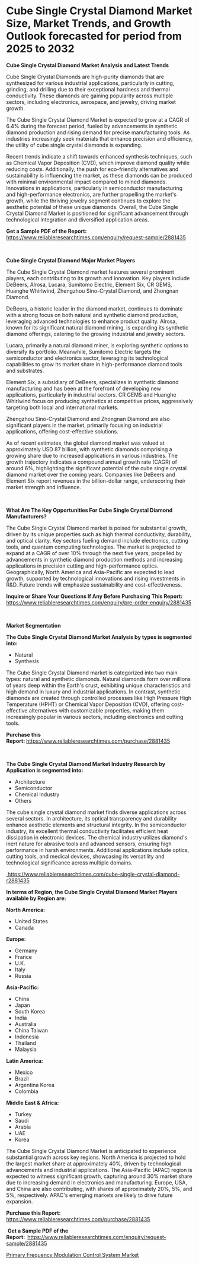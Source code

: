 <p><h1>Cube Single Crystal Diamond Market Size, Market Trends, and Growth Outlook forecasted for period from 2025 to 2032</h1></p><p><strong>Cube Single Crystal Diamond Market Analysis and Latest Trends</strong></p>
<p><p>Cube Single Crystal Diamonds are high-purity diamonds that are synthesized for various industrial applications, particularly in cutting, grinding, and drilling due to their exceptional hardness and thermal conductivity. These diamonds are gaining popularity across multiple sectors, including electronics, aerospace, and jewelry, driving market growth.</p><p>The Cube Single Crystal Diamond Market is expected to grow at a CAGR of 6.4% during the forecast period, fueled by advancements in synthetic diamond production and rising demand for precise manufacturing tools. As industries increasingly seek materials that enhance precision and efficiency, the utility of cube single crystal diamonds is expanding. </p><p>Recent trends indicate a shift towards enhanced synthesis techniques, such as Chemical Vapor Deposition (CVD), which improve diamond quality while reducing costs. Additionally, the push for eco-friendly alternatives and sustainability is influencing the market, as these diamonds can be produced with minimal environmental impact compared to mined diamonds. Innovations in applications, particularly in semiconductor manufacturing and high-performance electronics, are further propelling the market's growth, while the thriving jewelry segment continues to explore the aesthetic potential of these unique diamonds. Overall, the Cube Single Crystal Diamond Market is positioned for significant advancement through technological integration and diversified application areas.</p></p>
<p><strong>Get a Sample PDF of the Report:&nbsp;</strong> <a href="https://www.reliableresearchtimes.com/enquiry/request-sample/2881435?utm_campaign=3355&utm_medium=2&utm_source=Github&utm_content=ia&utm_term=12032025&utm_id=cube-single-crystal-diamond">https://www.reliableresearchtimes.com/enquiry/request-sample/2881435</a></p>
<p>&nbsp;</p>
<p><strong>Cube Single Crystal Diamond Major Market Players</strong></p>
<p><p>The Cube Single Crystal Diamond market features several prominent players, each contributing to its growth and innovation. Key players include DeBeers, Alrosa, Lucara, Sumitomo Electric, Element Six, CR GEMS, Huanghe Whirlwind, Zhengzhou Sino-Crystal Diamond, and Zhongnan Diamond. </p><p>DeBeers, a historic leader in the diamond market, continues to dominate with a strong focus on both natural and synthetic diamond production, leveraging advanced technologies to enhance product quality. Alrosa, known for its significant natural diamond mining, is expanding its synthetic diamond offerings, catering to the growing industrial and jewelry sectors.</p><p>Lucara, primarily a natural diamond miner, is exploring synthetic options to diversify its portfolio. Meanwhile, Sumitomo Electric targets the semiconductor and electronics sector, leveraging its technological capabilities to grow its market share in high-performance diamond tools and substrates.</p><p>Element Six, a subsidiary of DeBeers, specializes in synthetic diamond manufacturing and has been at the forefront of developing new applications, particularly in industrial sectors. CR GEMS and Huanghe Whirlwind focus on producing synthetics at competitive prices, aggressively targeting both local and international markets.</p><p>Zhengzhou Sino-Crystal Diamond and Zhongnan Diamond are also significant players in the market, primarily focusing on industrial applications, offering cost-effective solutions.</p><p>As of recent estimates, the global diamond market was valued at approximately USD 87 billion, with synthetic diamonds comprising a growing share due to increased applications in various industries. The growth trajectory indicates a compound annual growth rate (CAGR) of around 6%, highlighting the significant potential of the cube single crystal diamond market over the coming years. Companies like DeBeers and Element Six report revenues in the billion-dollar range, underscoring their market strength and influence.</p></p>
<p>&nbsp;</p>
<p><strong>What Are The Key Opportunities For Cube Single Crystal Diamond Manufacturers?</strong></p>
<p><p>The Cube Single Crystal Diamond market is poised for substantial growth, driven by its unique properties such as high thermal conductivity, durability, and optical clarity. Key sectors fueling demand include electronics, cutting tools, and quantum computing technologies. The market is projected to expand at a CAGR of over 10% through the next five years, propelled by advancements in synthetic diamond production methods and increasing applications in precision cutting and high-performance optics. Geographically, North America and Asia-Pacific are expected to lead growth, supported by technological innovations and rising investments in R&D. Future trends will emphasize sustainability and cost-effectiveness.</p></p>
<p><strong>Inquire or Share Your Questions If Any Before Purchasing This Report:</strong> <a href="https://www.reliableresearchtimes.com/enquiry/pre-order-enquiry/2881435?utm_campaign=3355&utm_medium=2&utm_source=Github&utm_content=ia&utm_term=12032025&utm_id=cube-single-crystal-diamond">https://www.reliableresearchtimes.com/enquiry/pre-order-enquiry/2881435</a></p>
<p>&nbsp;</p>
<p><strong>Market Segmentation</strong></p>
<p><strong>The Cube Single Crystal Diamond Market Analysis by types is segmented into:</strong></p>
<p><ul><li>Natural</li><li>Synthesis</li></ul></p>
<p><p>The Cube Single Crystal Diamond market is categorized into two main types: natural and synthetic diamonds. Natural diamonds form over millions of years deep within the Earth's crust, exhibiting unique characteristics and high demand in luxury and industrial applications. In contrast, synthetic diamonds are created through controlled processes like High Pressure High Temperature (HPHT) or Chemical Vapor Deposition (CVD), offering cost-effective alternatives with customizable properties, making them increasingly popular in various sectors, including electronics and cutting tools.</p></p>
<p><strong>Purchase this Report:&nbsp;</strong><a href="https://www.reliableresearchtimes.com/purchase/2881435?utm_campaign=3355&utm_medium=2&utm_source=Github&utm_content=ia&utm_term=12032025&utm_id=cube-single-crystal-diamond">https://www.reliableresearchtimes.com/purchase/2881435</a></p>
<p>&nbsp;</p>
<p><strong>The Cube Single Crystal Diamond Market Industry Research by Application is segmented into:</strong></p>
<p><ul><li>Architecture</li><li>Semiconductor</li><li>Chemical Industry</li><li>Others</li></ul></p>
<p><p>The cube single crystal diamond market finds diverse applications across several sectors. In architecture, its optical transparency and durability enhance aesthetic elements and structural integrity. In the semiconductor industry, its excellent thermal conductivity facilitates efficient heat dissipation in electronic devices. The chemical industry utilizes diamond's inert nature for abrasive tools and advanced sensors, ensuring high performance in harsh environments. Additional applications include optics, cutting tools, and medical devices, showcasing its versatility and technological significance across multiple domains.</p></p>
<p><a href="https://www.reliableresearchtimes.com/cube-single-crystal-diamond-r2881435?utm_campaign=3355&utm_medium=2&utm_source=Github&utm_content=ia&utm_term=12032025&utm_id=cube-single-crystal-diamond">&nbsp;https://www.reliableresearchtimes.com/cube-single-crystal-diamond-r2881435</a></p>
<p><strong>In terms of Region, the Cube Single Crystal Diamond Market Players available by Region are:</strong></p>
<p>
    <p> <strong> North America: </strong>
        <ul>
            <li>United States</li>
            <li>Canada</li>
        </ul>
        </p> 
    <p> <strong> Europe: </strong>
        <ul>
            <li>Germany</li>
            <li>France</li>
            <li>U.K.</li>
            <li>Italy</li>
            <li>Russia</li>
        </ul>
        </p> 
    <p> <strong> Asia-Pacific: </strong>
        <ul>
            <li>China</li>
            <li>Japan</li>
            <li>South Korea</li>
            <li>India</li>
            <li>Australia</li>
            <li>China Taiwan</li>
            <li>Indonesia</li>
            <li>Thailand</li>
            <li>Malaysia</li>
        </ul>
        </p> 
    <p> <strong> Latin America: </strong>
        <ul>
            <li>Mexico</li>
            <li>Brazil</li>
            <li>Argentina Korea</li>
            <li>Colombia</li>
        </ul>
        </p> 
    <p> <strong> Middle East & Africa: </strong>
        <ul>
            <li>Turkey</li>
            <li>Saudi</li>
            <li>Arabia</li>
            <li>UAE</li>
            <li>Korea</li>
        </ul>
    </p>
    </p>
<p><p>The Cube Single Crystal Diamond Market is anticipated to experience substantial growth across key regions. North America is projected to hold the largest market share at approximately 40%, driven by technological advancements and industrial applications. The Asia-Pacific (APAC) region is expected to witness significant growth, capturing around 30% market share due to increasing demand in electronics and manufacturing. Europe, USA, and China are also contributing, with shares of approximately 20%, 5%, and 5%, respectively. APAC's emerging markets are likely to drive future expansion.</p></p>
<p><strong>Purchase this Report: </strong><a href="https://www.reliableresearchtimes.com/purchase/2881435?utm_campaign=3355&utm_medium=2&utm_source=Github&utm_content=ia&utm_term=12032025&utm_id=cube-single-crystal-diamond">https://www.reliableresearchtimes.com/purchase/2881435</a></p>
<p>&nbsp;<strong>Get a Sample PDF of the Report:&nbsp;&nbsp;</strong><a href="https://www.reliableresearchtimes.com/enquiry/request-sample/2881435?utm_campaign=3355&utm_medium=2&utm_source=Github&utm_content=ia&utm_term=12032025&utm_id=cube-single-crystal-diamond">https://www.reliableresearchtimes.com/enquiry/request-sample/2881435</a></p>
<p><strong></strong></p>
<p><p><a href="https://github.com/mateyappiazo/Market-Research-Report-List-1/blob/main/primary-frequency-modulation-control-system-market.md?utm_campaign=3355&utm_medium=2&utm_source=Github&utm_content=ia&utm_term=12032025&utm_id=cube-single-crystal-diamond">Primary Frequency Modulation Control System Market</a></p></p>